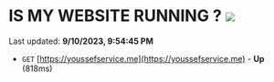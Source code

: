 # IS MY WEBSITE RUNNING ? [![](https://img.shields.io/static/v1?label=Sponsor&message=%E2%9D%A4&logo=GitHub&color=%23fe8e86)](https://github.com/sponsors/<username>)

Last updated: **9/10/2023, 9:54:45 PM**

- `GET` [https://youssefservice.me](https://youssefservice.me) - **Up** (818ms)
